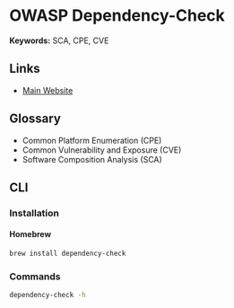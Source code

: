 # OWASP Dependency-Check

<!--
https://hub.docker.com/r/owasp/dependency-check-action
https://hub.docker.com/r/owasp/dependency-check
-->

**Keywords:** SCA, CPE, CVE

## Links

- [Main Website](https://owasp.org/www-project-dependency-check/)

## Glossary

- Common Platform Enumeration (CPE)
- Common Vulnerability and Exposure (CVE)
- Software Composition Analysis (SCA)

## CLI

### Installation

#### Homebrew

```sh
brew install dependency-check
```

### Commands

```sh
dependency-check -h
```

<!--
dependency-check --out ./ --scan
-->
